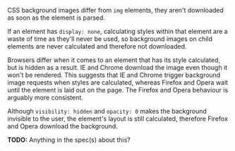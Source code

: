 CSS background images differ from `img` elements, they aren't downloaded as soon as the element is parsed.

If an element has `display: none`, calculating styles within that element are a waste of time as they'll never be used, so background images on child elements are never calculated and therefore not downloaded.

Browsers differ when it comes to an element that has its style calculated, but is hidden as a result. IE and Chrome download the image even though it won't be rendered. This suggests that IE and Chrome trigger background image requests when styles are calculated, whereas Firefox and Opera wait until the element is laid out on the page. The Firefox and Opera behaviour is arguably more consistent.

Although `visibility: hidden` and `opacity: 0` makes the background invisible to the user, the element's layout is still calculated, therefore Firefox and Opera download the background.

**TODO:** Anything in the spec(s) about this?